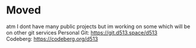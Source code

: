 # Moved

atm I dont have many public projects but im  working on some which will be on other git services
Personal Git: https://git.d513.space/d513  
Codeberg: https://codeberg.org/d513
